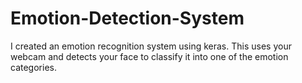 # Emotion-Detection-System
I created an emotion recognition system using keras. This uses your webcam and detects your face to classify it into one of the emotion categories. 
